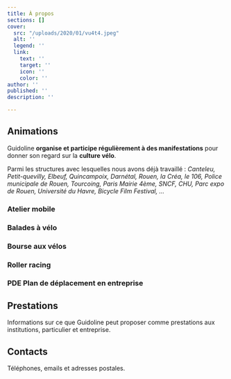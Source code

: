 ```yaml
---
title: À propos
sections: []
cover:
  src: "/uploads/2020/01/vu4t4.jpeg"
  alt: ''
  legend: ''
  link:
    text: ''
    target: ''
    icon: ''
    color: ''
author: ''
published: ''
description: ''

---
```

## Animations

Guidoline **organise et participe régulièrement à des manifestations** pour donner son regard sur la **culture vélo**.

Parmi les structures avec lesquelles nous avons déjà travaillé : _Canteleu, Petit-quevilly, Elbeuf, Quincampoix, Darnétal, Rouen, la Créa, le 106, Police municipale de Rouen, Tourcoing, Paris Mairie 4ème, SNCF, CHU, Parc expo de Rouen, Université du Havre, Bicycle Film Festival, …_

### Atelier mobile

### Balades à vélo

### Bourse aux vélos

### Roller racing

### PDE Plan de déplacement en entreprise

## Prestations

Informations sur ce que Guidoline peut proposer comme prestations aux institutions, particulier et entreprise.

## Contacts

Téléphones, emails et adresses postales.